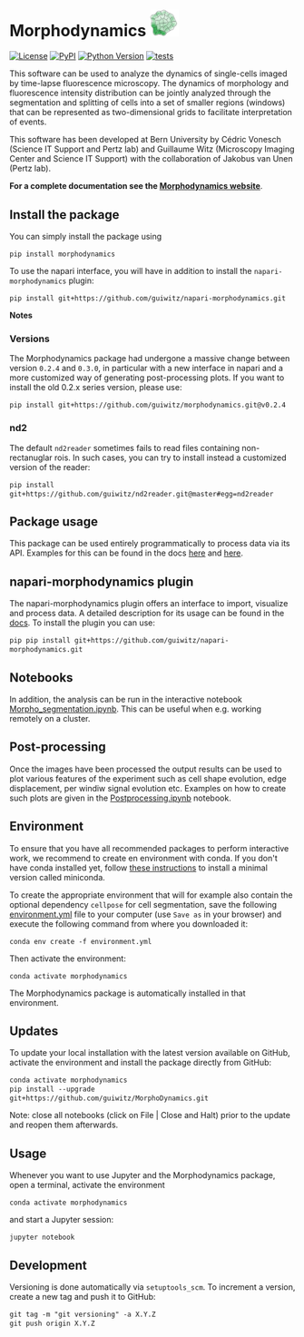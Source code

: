 # Morphodynamics <img src="/images/logo.png" alt="alt text" width="50">

[![License](https://img.shields.io/pypi/l/morphodynamics.svg?color=green)](https://github.com/guiwitz/morphodynamics/raw/master/LICENSE)
[![PyPI](https://img.shields.io/pypi/v/morphodynamics.svg?color=green)](https://pypi.org/project/morphodynamics)
[![Python Version](https://img.shields.io/pypi/pyversions/napari-morphodynamics.svg?color=green)](https://python.org)
[![tests](https://github.com/guiwitz/morphodynamics/workflows/tests/badge.svg)](https://github.com/guiwitz/morphodynamics/actions)


This software can be used to analyze the dynamics of single-cells imaged by time-lapse fluorescence microscopy. The dynamics of morphology and fluorescence intensity distribution can be jointly analyzed through the segmentation and splitting of cells into a set of smaller regions (windows) that can be represented as two-dimensional grids to facilitate interpretation of events.

This software has been developed at Bern University by Cédric Vonesch (Science IT Support and Pertz lab) and Guillaume Witz (Microscopy Imaging Center and Science IT Support) with the collaboration of Jakobus van Unen (Pertz lab).

**For a complete documentation see the [Morphodynamics website](https://guiwitz.github.io/MorphoDynamics/mydocs/Introduction.html)**.

## Install the package

You can simply install the package using

```
pip install morphodynamics
```
To use the napari interface, you will have in addition to install the ```napari-morphodynamics``` plugin:

```
pip install git+https://github.com/guiwitz/napari-morphodynamics.git
```

**Notes**
### Versions

The Morphodynamics package had undergone a massive change between version ```0.2.4``` and ```0.3.0```, in particular with a new interface in napari and a more customized way of generating post-processing plots. If you want to install the old 0.2.x series version, please use:

```
pip install git+https://github.com/guiwitz/morphodynamics.git@v0.2.4
```

### nd2
The default ```nd2reader``` sometimes fails to read files containing non-rectanuglar rois. In such cases, you can try to install instead a customized version of the reader:

```
pip install git+https://github.com/guiwitz/nd2reader.git@master#egg=nd2reader
```

## Package usage

This package can be used entirely programmatically to process data via its API. Examples for this can be found in the docs [here](https://guiwitz.github.io/MorphoDynamics/mydocs/Analysis_without_UI.html) and [here](https://guiwitz.github.io/MorphoDynamics/mydocs/usage_step_by_step.html).
## napari-morphodynamics plugin

The napari-morphodynamics plugin offers an interface to import, visualize and process data. A detailed description for its usage can be found in the [docs](https://guiwitz.github.io/MorphoDynamics/mydocs/Introduction.html). To install the plugin you can use:

```
pip pip install git+https://github.com/guiwitz/napari-morphodynamics.git
```

## Notebooks

In addition, the analysis can be run in the interactive notebook [Morpho_segmentation.ipynb](https://guiwitz.github.io/MorphoDynamics/Morpho_segmentation.ipynb). This can be useful when e.g. working remotely on a cluster.

## Post-processing

Once the images have been processed the output results can be used to plot various features of the experiment such as cell shape evolution, edge displacement, per windiw signal evolution etc. Examples on how to create such plots are given in the [Postprocessing.ipynb](https://guiwitz.github.io/MorphoDynamics/Postprocessing.ipynb) notebook.

## Environment

To ensure that you have all recommended packages to perform interactive work, we recommend to create en environment with conda. If you don't have conda installed yet, follow [these instructions](https://docs.conda.io/en/latest/miniconda.html) to install a minimal version called miniconda.

To create the appropriate environment that will for example also contain the optional dependency ```cellpose``` for cell segmentation, save the following [environment.yml](https://raw.githubusercontent.com/guiwitz/MorphoDynamics/master/environment.yml) file to your computer (use ```Save as``` in your browser) and execute the following command from where you downloaded it:

```
conda env create -f environment.yml
```

Then activate the environment:

```
conda activate morphodynamics
```

The Morphodynamics package is automatically installed in that environment.


## Updates

To update your local installation with the latest version available on GitHub, activate the environment and install the package directly from GitHub:

```
conda activate morphodynamics 
pip install --upgrade git+https://github.com/guiwitz/MorphoDynamics.git
```

Note: close all notebooks (click on File | Close and Halt) prior to the update and reopen them afterwards.

## Usage

Whenever you want to use Jupyter and the Morphodynamics package, open a terminal, activate the environment 

```
conda activate morphodynamics
```

and start a Jupyter session:

```
jupyter notebook
```

## Development

Versioning is done automatically via ```setuptools_scm```. To increment a version, create a new tag and push it to GitHub:

```
git tag -m "git versioning" -a X.Y.Z
git push origin X.Y.Z
```
